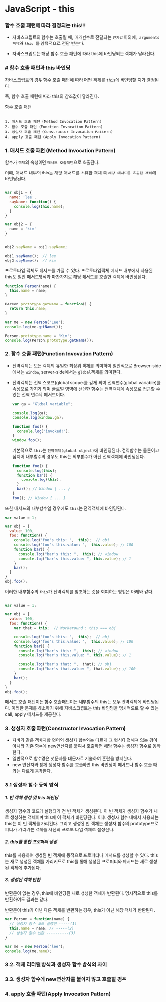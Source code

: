 # JavaScript - this

### 함수 호출 패턴에 따라 결정되는 this!!!



- 자바스크립트의 함수는 호출될 때, 매개변수로 전달되는 `인자값` 이외에,` arguments객체`와 `this `를 암묵적으로 전달 받는다. 


- 자바스크립트는 해당 함수 호출 패턴에 따라 this에 바인딩되는 객체가 달라진다.



### # 함수 호출 패턴과 this 바인딩

자바스크립트의 경우 함수 호출 패턴에 따라 어떤 객체를 `this`에 바인딩할 지가 결정된다. 

즉, 함수 호출 패턴에 따라 this의 참조값이 달라진다.

함수 호출 패턴

```

1. 매서드 호출 패턴 (Method Invocation Pattern)
2. 함수 호출 패턴 (Function Invocation Pattern)
3. 생성자 호출 패턴 (Constructor Invocation Pattern)
4. apply 호출 패턴 (Apply Invocation Pattern)

```





### 1. 매서드 호출 패턴 (Method Invocation Pattern)



함수가 `객체`의 속성이면 `매서드 호출패턴`으로 호출된다.

이때, 매서드 내부의 this는 해당 매서드를 소유한 객체 즉 `해당 매서드를 호출한 객체`에 바인딩된다. 

```javascript

var obj1 = {
  name: 'lee',
  sayName: function() {
    console.log(this.name);
  }
}

var obj2 = {
  name = 'kim'
}


obj2.sayName = obj1.sayName;

obj1.sayName();  // lee
obj2.sayName();  // kim


```



프로토타입 객체도 메서드를 가질 수 있다. 프로토타입객체 메서드 내부에서 사용된 this도 일반 메서드방식과 마찬가지로 해당 메서드를 호출한 객체에 바인딩된다.

```javascript
function Person(name) {
  this.name = name;
}

Person.prototype.getName = function() {
  return this.name;
}

var me = new Person('Lee');
console.log(me.getName());

Person.prototype.name = 'Kim';
console.log(Person.prototype.getName());
```



### 2. 함수 호출 패턴(Function Invovation Pattern)

- 전역객체는 모든 객체의 유일한 최상위 객체를 의미하며 일반적으로 Browser-side에서는 `window`, server-side에서는 `global`객체를 의미한다.

- 전역객체는 전역 스코프(global scope)를 갖게 되며 전역변수(global variable)를 속성으로 가지게 되며 글로벌 영역에 선언한 함수는 전역객체에 속성으로 접근할 수 있는 전역 변수의 메서드이다.

  ```javascript
  var ga = "Global variable";

  console.log(ga);
  console.log(window.ga);

  function foo() {
    console.log("invoked!");
  }
  window.foo();
  ```

   

  기본적으로 `this`는 `전역객체(global object)`에 바인딩된다. 전역함수는 물론이고 심지어 내부함수의 경우도 this는 외부함수가 아닌 전역객체에 바인딩된다.

  ```javascript
  function foo() {
    console.log(this);
    function bar() {
      console.log(this);
    }
    bar(); // Window { ... }
  }
  foo(); // Window { ... }
  ```



또한 매서드의 내부함수일 경우에도  `this`는 전역객체에 바인딩된다.

```javascript
var value = 1;

var obj = {
  value: 100,
  foo: function() {
    console.log("foo's this: ",  this);  // obj
    console.log("foo's this.value: ",  this.value); // 100
    function bar() {
      console.log("bar's this: ",  this); // window
      console.log("bar's this.value: ", this.value); // 1
    }
    bar();
  }
}
obj.foo();
```



이러한 내부함수의 `this`가 전역객체를 참조하는 것을 회피하는 방법은 아래와 같다.

```javascript

var value = 1;

var obj = {
  value: 100,
  foo: function() {
    var that = this;  // Workaround : this === obj

    console.log("foo's this: ",  this);  // obj
    console.log("foo's this.value: ",  this.value); // 100
    function bar() {
      console.log("bar's this: ",  this); // window
      console.log("bar's this.value: ", this.value); // 1

      console.log("bar's that: ",  that); // obj
      console.log("bar's that.value: ", that.value); // 100
    }
    bar();
  }
}
obj.foo();

```

메서드 호출 패턴이든 함수 호출패턴이든 내부함수의 this는 모두 전역객체에 바인딩된다. 이러한 문제를 해소하기 위해 자바스크립트는 this 바인딩을 명시적으로 할 수 있는 call, apply 메서드를 제공한다. 



### 3. 생성자 호출 패턴(Constructor Invocation Pattern)

- 자바와 같은 객체지향 언어의 생성자 함수와는 다르게 그 형식이 정해져 있는 것이 아니라 기존 함수에 new연산자를 붙여서 호출하면 해당 함수는 생성자 함수로 동작한다.
- 일반적으로 함수명은 첫문자를 대문자로 기술하여 혼란을 방지한다. 
- new 연산자와 함께 생성자 함수를 호출하면 this 바인딩이 메서드나 함수 호출 때와는 다르게 동작한다.



### 3.1 생성자 함수 동작 방식

##### 	1. 빈 객체 생성 및 this 바인딩

생성자 함수의 코드가 실행되기 전 빈 객체가 생성된다. 이 빈 객체가 생성자 함수가 새로 생성하는 객체이며 this에 이 객체가 바인딩된다. 이후 생성자 함수 내에서 사용되는 this는 이 빈 객체를 가리킨다. 그리고 생성된 빈 객체는 생성자 함수의 prototype프로퍼티가 가리키는 객체를 자신의 프로토 타임 객체로 설정한다. 

##### 	2. this를 통한 프로퍼티 생성

this를 사용하여 생성된 빈 객체에 동적으로 프로퍼티나 메서드를 생성할 수 있다. this는 새로 생성된 객체를 가리키므로 this를 통해 생성된 프로퍼티와 메서드는 새로 생성된 객체에 추가된다.



##### 	3. 생성된 객체 반환

반환문이 없는 경우, this에 바인딩된 새로 생성한 객체가 반환된다. 명시적으로 this를 반환하여도 결과는 같다.

반환문이 this가 아닌 다른 객체를 반환하는 경우, this가 아닌 해당 객체가 반환된다.

```javascript
var Person = function(name) {
  // 생성자 함수 코드 실행전 -----(1)
  this.name = name; // -----(2)
  // 생성자 함수 반환 ----------(3)
}

var me = new Person('lee');
console.log(me.name);
```



### 3.2. 객체 리터럴 방식과 생성자 함수 방식의 차이



### 3.3. 생성자 함수에 new연산자를 붙이지 않고 호출할 경우



### 4. apply 호출 패턴(Apply Invocation Pattern)







